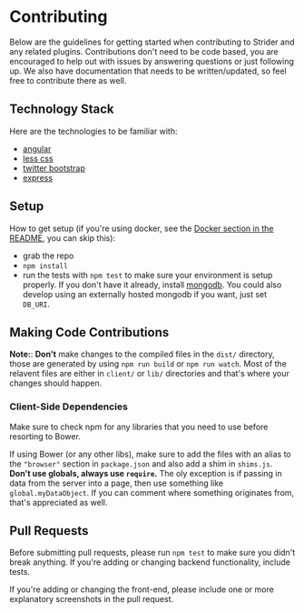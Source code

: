 Contributing
============

Below are the guidelines for getting started when contributing to Strider
and any related plugins. Contributions don't need to be code based, you are
encouraged to help out with issues by answering questions or just following up.
We also have documentation that needs to be written/updated, so feel free to contribute
there as well.

## Technology Stack

Here are the technologies to be familiar with:
- [angular](http://angularjs.com)
- [less css](http://lesscss.org)
- [twitter bootstrap](http://twitter.github.io/bootstrap)
- [express](http://expressjs.com)

## Setup

How to get setup (if you're using docker, see the [Docker section in the README][docker], you can skip this):

- grab the repo
- `npm install`
- run the tests with `npm test` to make sure your environment is setup
  properly. If you don't have it already, install
  [mongodb]. You could also
  develop using an externally hosted mongodb if you want, just set `DB_URI`.

## Making Code Contributions

**Note:**: **Don't** make changes to the compiled files in the `dist/` directory, those
are generated by using `npm run build` or `npm run watch`. Most of the relavent files are
either in `client/` or `lib/` directories and that's where your changes should happen.

### Client-Side Dependencies

Make sure to check npm for any libraries that you need to use before resorting to Bower.

If using Bower (or any other libs), make sure to add the files with an alias
to the `"browser"` section in `package.json` and also add a shim in `shims.js`.
**Don't use globals, always use `require`.** The oly exception is if passing in data
from the server into a page, then use something like `global.myDataObject`. If you can
comment where something originates from, that's appreciated as well.

## Pull Requests

Before submitting pull requests, please run `npm test` to make sure you didn't
break anything. If you're adding or changing backend functionality, include tests.

If you're adding or changing the front-end, please include one or more
explanatory screenshots in the pull request.

[docker]: https://github.com/Strider-CD/strider#docker-quickstart
[mongodb]: http://docs.mongodb.org/manual/installation/
